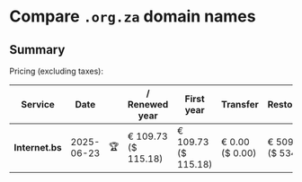 # Compare `.org.za` domain names

## Summary

Pricing (excluding taxes):

| Service | Date |  | / Renewed year | First year | Transfer | Restoration |
|--|--|--|--|--|--|--|
| **Internet.bs** | 2025-06-23 | 🏆 | € 109.73<br>($ 115.18) | € 109.73<br>($ 115.18) | € 0.00<br>($ 0.00) | € 509.05<br>($ 534.33) |
